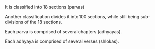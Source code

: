 It is classified into 18 sections (parvas)

Another classification divides it into 100 sections, while still being sub-divisions of the 18 sections.

Each parva is comprised of several chapters (adhyayas).

Each adhyaya is comprised of several verses (shlokas).


